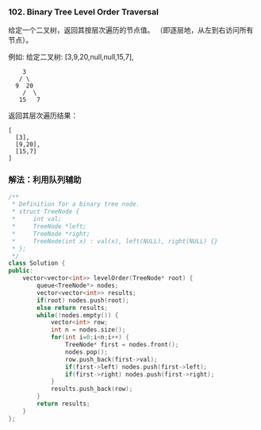 ### 102. Binary Tree Level Order Traversal

给定一个二叉树，返回其按层次遍历的节点值。 （即逐层地，从左到右访问所有节点）。

例如:
给定二叉树: [3,9,20,null,null,15,7],
```
    3
   / \
  9  20
    /  \
   15   7
```
返回其层次遍历结果：
```
[
  [3],
  [9,20],
  [15,7]
]
```

### 解法：利用队列辅助

```cpp
/**
 * Definition for a binary tree node.
 * struct TreeNode {
 *     int val;
 *     TreeNode *left;
 *     TreeNode *right;
 *     TreeNode(int x) : val(x), left(NULL), right(NULL) {}
 * };
 */
class Solution {
public:
    vector<vector<int>> levelOrder(TreeNode* root) {
        queue<TreeNode*> nodes;
        vector<vector<int>> results;
        if(root) nodes.push(root);
        else return results;
        while(!nodes.empty()) {
            vector<int> row;
            int n = nodes.size();
            for(int i=0;i<n;i++) {
                TreeNode* first = nodes.front();
                nodes.pop();
                row.push_back(first->val);
                if(first->left) nodes.push(first->left);
                if(first->right) nodes.push(first->right);
            }
            results.push_back(row);
        }
        return results;
    }
};
```
